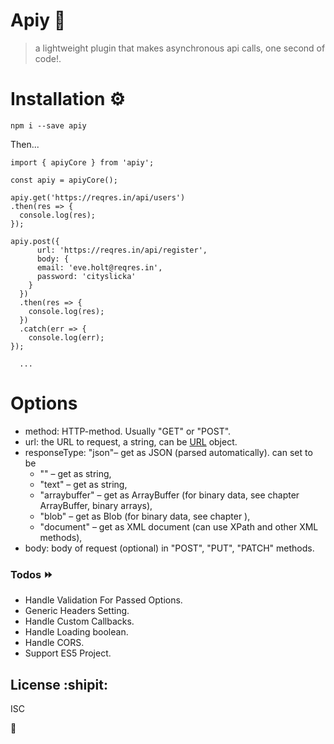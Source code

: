# Apiy 🚀
> a lightweight plugin that makes asynchronous api calls, one second of code!.

# Installation ⚙️

`npm i --save apiy`

Then...

```
import { apiyCore } from 'apiy';

const apiy = apiyCore();

apiy.get('https://reqres.in/api/users')
.then(res => {
  console.log(res);
});

apiy.post({
      url: 'https://reqres.in/api/register',
      body: {
      email: 'eve.holt@reqres.in',
      password: 'cityslicka'
    }
  })
  .then(res => {
    console.log(res);
  })
  .catch(err => {
    console.log(err);
});
  
  ...
```
# Options
- method: HTTP-method. Usually "GET" or "POST".
- url:  the URL to request, a string, can be [URL](https://javascript.info/url) object.
- responseType: "json"– get as JSON (parsed automatically). can set to be 
   - "" – get as string,
   - "text" – get as string,
   - "arraybuffer" – get as ArrayBuffer (for binary data, see chapter ArrayBuffer, binary arrays),
   - "blob" – get as Blob (for binary data, see chapter ),
   - "document" – get as XML document (can use XPath and other XML methods),
 - body: body of request (optional) in "POST", "PUT", "PATCH" methods.

### Todos :fast_forward:
  - Handle Validation For Passed Options.
  - Generic Headers Setting.
  - Handle Custom Callbacks.
  - Handle Loading boolean.
  - Handle CORS.
  - Support ES5 Project.
 
 License :shipit:
----
ISC 

:open_hands:
